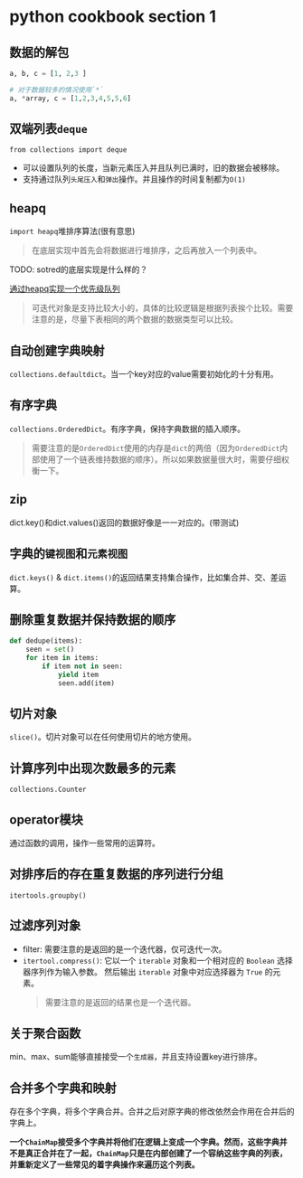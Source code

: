 # python cookbook section 1

## 数据的解包

```py
a, b, c = [1, 2,3 ]

# 对于数据较多的情况使用`*`
a, *array, c = [1,2,3,4,5,5,6]
```

## 双端列表`deque`

`from collections import deque`

- 可以设置队列的长度，当新元素压入并且队列已满时，旧的数据会被移除。
- 支持通过队列`头尾压入`和`弹出`操作。并且操作的时间复制都为`O(1)`

## heapq

`import heapq`堆排序算法(很有意思)
> 在底层实现中首先会将数据进行堆排序，之后再放入一个列表中。

TODO: sotred的底层实现是什么样的？

[通过heapq实现一个优先级队列](https://python3-cookbook.readthedocs.io/zh_CN/latest/c01/p05_implement_a_priority_queue.html)

> 可迭代对象是支持比较大小的，具体的比较逻辑是根据列表挨个比较。需要注意的是，尽量下表相同的两个数据的数据类型可以比较。

## 自动创建字典映射

`collections.defaultdict`。当一个key对应的value需要初始化的十分有用。

## 有序字典

`collections.OrderedDict`。有序字典，保持字典数据的插入顺序。

> 需要注意的是`OrderedDict`使用的内存是`dict`的两倍（因为`OrderedDict`内部使用了一个链表维持数据的顺序）。所以如果数据量很大时，需要仔细权衡一下。

## zip

dict.key()和dict.values()返回的数据好像是一一对应的。(带测试)

## 字典的`键视图`和`元素视图`

`dict.keys()` & `dict.items()`的返回结果支持集合操作，比如集合并、交、差运算。

## 删除重复数据并保持数据的顺序

```py
def dedupe(items):
    seen = set()
    for item in items:
        if item not in seen:
            yield item
            seen.add(item)
```

## 切片对象

`slice()`。切片对象可以在任何使用切片的地方使用。

## 计算序列中出现次数最多的元素

`collections.Counter`

## operator模块

通过函数的调用，操作一些常用的运算符。

## 对排序后的存在重复数据的序列进行分组

`itertools.groupby()`

## 过滤序列对象

- filter: 需要注意的是返回的是一个迭代器，仅可迭代一次。
- `itertool.compress()`:  它以一个 `iterable` 对象和一个相对应的 `Boolean` 选择器序列作为输入参数。 然后输出 `iterable` 对象中对应选择器为 `True` 的元素。
	> 需要注意的是返回的结果也是一个迭代器。

## 关于聚合函数

min、max、sum能够直接接受一个`生成器`，并且支持设置key进行排序。

## 合并多个字典和映射

存在多个字典，将多个字典合并。合并之后对原字典的修改依然会作用在合并后的字典上。

**一个`ChainMap`接受多个字典并将他们在逻辑上变成一个字典。然而，这些字典并不是真正合并在了一起，`ChainMap`只是在内部创建了一个容纳这些字典的列表，并重新定义了一些常见的着字典操作来遍历这个列表。**